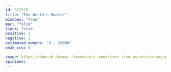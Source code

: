 ```yaml
---
id: 672570
title: "The Western Hunter"
windows: "true"
mac: "false"
linux: false
positive: 1
negative: 1
estimated_owners: "0 - 20000"
peak_ccu: 0

image: https://shared.akamai.steamstatic.com/store_item_assets/steam/apps/672570/header.jpg?t=1500262777
opinions:
---
```

